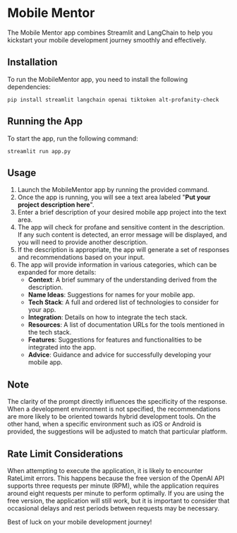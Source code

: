 # Mobile Mentor

The Mobile Mentor app combines Streamlit and LangChain to help you kickstart your mobile development journey smoothly and effectively.

## Installation

To run the MobileMentor app, you need to install the following dependencies:

`pip install streamlit langchain openai tiktoken alt-profanity-check`

## Running the App

To start the app, run the following command:

`streamlit run app.py`

## Usage

1. Launch the MobileMentor app by running the provided command.
2. Once the app is running, you will see a text area labeled "**Put your project description here**".
3. Enter a brief description of your desired mobile app project into the text area.
4. The app will check for profane and sensitive content in the description. If any such content is detected, an error message will be displayed, and you will need to provide another description.
5. If the description is appropriate, the app will generate a set of responses and recommendations based on your input.
6. The app will provide information in various categories, which can be expanded for more details:
   - **Context**: A brief summary of the understanding derived from the description.
   - **Name Ideas**: Suggestions for names for your mobile app.
   - **Tech Stack**: A full and ordered list of technologies to consider for your app.
   - **Integration**: Details on how to integrate the tech stack.
   - **Resources**: A list of documentation URLs for the tools mentioned in the tech stack.
   - **Features**: Suggestions for features and functionalities to be integrated into the app.
   - **Advice**: Guidance and advice for successfully developing your mobile app.

## Note
The clarity of the prompt directly influences the specificity of the response. When a development environment is not specified, the recommendations are more likely to be oriented towards hybrid development tools. On the other hand, when a specific environment such as iOS or Android is provided, the suggestions will be adjusted to match that particular platform.

## Rate Limit Considerations

When attempting to execute the application, it is likely to encounter RateLimit errors. This happens because the free version of the OpenAI API supports three requests per minute (RPM), while the application requires around eight requests per minute to perform optimally. If you are using the free version, the application will still work, but it is important to consider that occasional delays and rest periods between requests may be necessary.

Best of luck on your mobile development journey!
